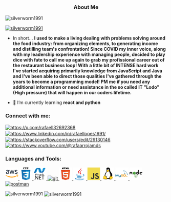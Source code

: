 <h3 align="center">About Me</h3>

<p align="left"> <img src="https://komarev.com/ghpvc/?username=silverworm1991&label=Profile%20views&color=0e75b6&style=flat" alt="silverworm1991" /> </p>

<p align="left"> <a href="https://github.com/ryo-ma/github-profile-trophy"><img src="https://github-profile-trophy.vercel.app/?username=silverworm1991" alt="silverworm1991" /></a> </p>

- In short... **I used to make a living dealing with problems solving around the food industry: from organizing elements, to generating income and distilling team's confrontation! Since COVID my inner voice, along with my leadership experience with managing people, decided to play dice with fate to call me up again to grab my profissional career out of the restaurant business loop! With a little bit of INTENSE hard work I've started acquiring primarily knowledge from JavaScript and Java and I've been able to direct those qualities I've gathered through the years to become a programming model! PM me if you need any additional information or need assistance in the so called IT "Lodo"(High pressure) that will happen in our coders lifetime.**

- 🌱 I’m currently learning **react and python**

<h3 align="left">Connect with me:</h3>
<p align="left">
<a href="https://twitter.com/https://x.com/rafaell32692368" target="blank"><img align="center" src="https://raw.githubusercontent.com/rahuldkjain/github-profile-readme-generator/master/src/images/icons/Social/twitter.svg" alt="https://x.com/rafaell32692368" height="30" width="40" /></a>
<a href="https://linkedin.com/in/https://www.linkedin.com/in/rafaellopes1991/" target="blank"><img align="center" src="https://raw.githubusercontent.com/rahuldkjain/github-profile-readme-generator/master/src/images/icons/Social/linked-in-alt.svg" alt="https://www.linkedin.com/in/rafaellopes1991/" height="30" width="40" /></a>
<a href="https://stackoverflow.com/users/https://stackoverflow.com/users/edit/29130146" target="blank"><img align="center" src="https://raw.githubusercontent.com/rahuldkjain/github-profile-readme-generator/master/src/images/icons/Social/stack-overflow.svg" alt="https://stackoverflow.com/users/edit/29130146" height="30" width="40" /></a>
<a href="https://www.youtube.com/c/https://www.youtube.com/@rafaarrojamds" target="blank"><img align="center" src="https://raw.githubusercontent.com/rahuldkjain/github-profile-readme-generator/master/src/images/icons/Social/youtube.svg" alt="https://www.youtube.com/@rafaarrojamds" height="30" width="40" /></a>
</p>

<h3 align="left">Languages and Tools:</h3>
<p align="left"> <a href="https://aws.amazon.com" target="_blank" rel="noreferrer"> <img src="https://raw.githubusercontent.com/devicons/devicon/master/icons/amazonwebservices/amazonwebservices-original-wordmark.svg" alt="aws" width="40" height="40"/> </a> <a href="https://www.w3schools.com/css/" target="_blank" rel="noreferrer"> <img src="https://raw.githubusercontent.com/devicons/devicon/master/icons/css3/css3-original-wordmark.svg" alt="css3" width="40" height="40"/> </a> <a href="https://dotnet.microsoft.com/" target="_blank" rel="noreferrer"> <img src="https://raw.githubusercontent.com/devicons/devicon/master/icons/dot-net/dot-net-original-wordmark.svg" alt="dotnet" width="40" height="40"/> </a> <a href="https://git-scm.com/" target="_blank" rel="noreferrer"> <img src="https://www.vectorlogo.zone/logos/git-scm/git-scm-icon.svg" alt="git" width="40" height="40"/> </a> <a href="https://www.w3.org/html/" target="_blank" rel="noreferrer"> <img src="https://raw.githubusercontent.com/devicons/devicon/master/icons/html5/html5-original-wordmark.svg" alt="html5" width="40" height="40"/> </a> <a href="https://www.java.com" target="_blank" rel="noreferrer"> <img src="https://raw.githubusercontent.com/devicons/devicon/master/icons/java/java-original.svg" alt="java" width="40" height="40"/> </a> <a href="https://developer.mozilla.org/en-US/docs/Web/JavaScript" target="_blank" rel="noreferrer"> <img src="https://raw.githubusercontent.com/devicons/devicon/master/icons/javascript/javascript-original.svg" alt="javascript" width="40" height="40"/> </a> <a href="https://www.linux.org/" target="_blank" rel="noreferrer"> <img src="https://raw.githubusercontent.com/devicons/devicon/master/icons/linux/linux-original.svg" alt="linux" width="40" height="40"/> </a> <a href="https://www.mysql.com/" target="_blank" rel="noreferrer"> <img src="https://raw.githubusercontent.com/devicons/devicon/master/icons/mysql/mysql-original-wordmark.svg" alt="mysql" width="40" height="40"/> </a> <a href="https://nodejs.org" target="_blank" rel="noreferrer"> <img src="https://raw.githubusercontent.com/devicons/devicon/master/icons/nodejs/nodejs-original-wordmark.svg" alt="nodejs" width="40" height="40"/> </a> <a href="https://postman.com" target="_blank" rel="noreferrer"> <img src="https://www.vectorlogo.zone/logos/getpostman/getpostman-icon.svg" alt="postman" width="40" height="40"/> </a> </p>

<p><img align="left" src="https://github-readme-stats.vercel.app/api/top-langs?username=silverworm1991&show_icons=true&locale=en&layout=compact" alt="silverworm1991" /></p>

<p>&nbsp;<img align="center" src="https://github-readme-stats.vercel.app/api?username=silverworm1991&show_icons=true&locale=en" alt="silverworm1991" /></p>

